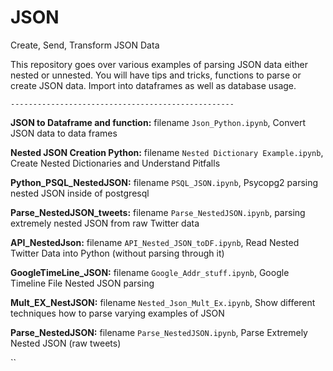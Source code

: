 # JSON
Create, Send, Transform JSON Data

This repository goes over various examples of parsing JSON data either nested or unnested. You will have tips and tricks, functions to parse or create JSON data. Import into dataframes as well as database usage.

`--------------------------------------------------`

**JSON to Dataframe and function:** filename `Json_Python.ipynb`, Convert JSON data to data frames 

**Nested JSON Creation Python:** filename `Nested Dictionary Example.ipynb`, Create Nested Dictionaries and Understand Pitfalls

**Python_PSQL_NestedJSON:** filename `PSQL_JSON.ipynb`, Psycopg2 parsing nested JSON inside of postgresql

**Parse_NestedJSON_tweets:** filename `Parse_NestedJSON.ipynb`, parsing extremely nested JSON from raw Twitter data

**API_NestedJson:** filename `API_Nested_JSON_toDF.ipynb`, Read Nested Twitter Data into Python (without parsing through it)

**GoogleTimeLine_JSON:** filename `Google_Addr_stuff.ipynb`, Google Timeline File Nested JSON parsing

**Mult_EX_NestJSON:** filename `Nested_Json_Mult_Ex.ipynb`, Show different techniques how to parse varying examples of JSON

**Parse_NestedJSON:** filename `Parse_NestedJSON.ipynb`, Parse Extremely Nested JSON (raw tweets)


``
